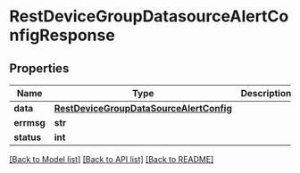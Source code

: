 # RestDeviceGroupDatasourceAlertConfigResponse

## Properties
Name | Type | Description | Notes
------------ | ------------- | ------------- | -------------
**data** | [**RestDeviceGroupDataSourceAlertConfig**](RestDeviceGroupDataSourceAlertConfig.md) |  | [optional] 
**errmsg** | **str** |  | [optional] 
**status** | **int** |  | [optional] 

[[Back to Model list]](../README.md#documentation-for-models) [[Back to API list]](../README.md#documentation-for-api-endpoints) [[Back to README]](../README.md)


